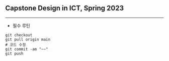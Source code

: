 ## Capstone Design in ICT, Spring 2023
---
* 필수 루틴
```
git checkout 
git pull origin main
# 코드 수정
git commit -am "~~"
git push

```
